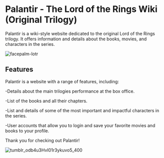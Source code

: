 # Palantir - The Lord of the Rings Wiki (Original Trilogy)
Palantir is a wiki-style website dedicated to the original Lord of the Rings trilogy. It offers information and details about the books, movies, and characters in the series.

![facepalm-lotr](https://user-images.githubusercontent.com/122751588/231493694-6dd723f8-2112-47d8-8074-8d0db985d6eb.gif)

## Features
Palantir is a website with a range of features, including:

-Details about the main trilogies performance at the box office.

-List of the books and all their chapters.

-List and details of some of the most important and impactful characters in the series.

-User accounts that allow you to login and save your favorite movies and books to your profile.


Thank you for checking out Palantir!

![tumblr_odb4u3HvI01r3ykuvo5_400](https://user-images.githubusercontent.com/122751588/231494051-64116fd2-0720-4936-bc9c-50215cea22fe.gif)
